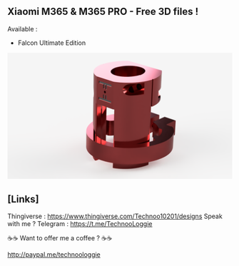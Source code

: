 ## Xiaomi M365 & M365 PRO - Free 3D files !

Available :

- Falcon Ultimate Edition

![Falcon Ultimate Edition](images/falcon/00.png)


## [Links]

Thingiverse : https://www.thingiverse.com/Technoo10201/designs
Speak with me ? Telegram : https://t.me/TechnooLoggie

☕☕ Want to offer me a coffee ? ☕☕

http://paypal.me/technoologgie


